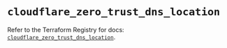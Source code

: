# `cloudflare_zero_trust_dns_location`

Refer to the Terraform Registry for docs: [`cloudflare_zero_trust_dns_location`](https://registry.terraform.io/providers/cloudflare/cloudflare/5.7.1/docs/resources/zero_trust_dns_location).
